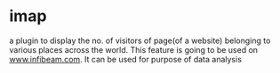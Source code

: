 imap
====

a plugin to display the no. of visitors of page(of a website) belonging to various places across the world. This feature is going to be used on www.infibeam.com. It can be used for purpose of data analysis 
